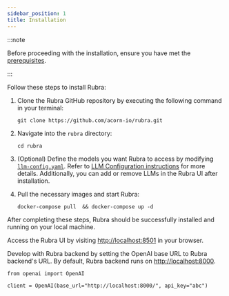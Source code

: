 ```yaml
---
sidebar_position: 1
title: Installation
---
```


:::note

Before proceeding with the installation, ensure you have met the [prerequisites](/installation/prerequisites).

:::

Follow these steps to install Rubra:

1. Clone the Rubra GitHub repository by executing the following command in your terminal:
    ```shell
    git clone https://github.com/acorn-io/rubra.git
    ```

2. Navigate into the `rubra` directory:
    ```shell
    cd rubra
    ```

3. (Optional) Define the models you want Rubra to access by modifying [`llm-config.yaml`](https://github.com/acorn-io/rubra/blob/main/llm-config.yaml). Refer to [LLM Configuration instructions](/installation/llm-config) for more details. 
Additionally, you can add or remove LLMs in the Rubra UI after installation.

4. Pull the necessary images and start Rubra:
    ```shell
    docker-compose pull  && docker-compose up -d
    ```

After completing these steps, Rubra should be successfully installed and running on your local machine. 

Access the Rubra UI by visiting [http://localhost:8501](http://localhost:8501/) in your browser.

Develop with Rubra backend by setting the OpenAI base URL to Rubra backend's URL. By default, Rubra backend runs on [http://localhost:8000](http://localhost:8000/).

```
from openai import OpenAI

client = OpenAI(base_url="http://localhost:8000/", api_key="abc")
```